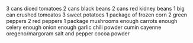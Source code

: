 3 cans diced tomatoes
2 cans black beans
2 cans red kidney beans
1 big can crushed tomoatos
3 sweet potatoes
1 package of frozen corn
2 green peppers
2 red peppers
1 package mushrooms
enough carrots
enough celery
enough onion
enough garlic
chili powder
cumin
cayenne
oregeno/margoram
salt and pepper
cocoa powder

